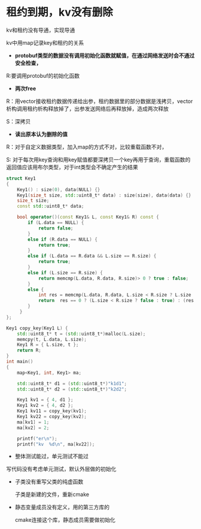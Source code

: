 # 租约到期，kv没有删除

kv和租约没有导通，实现导通

kv中用map记录key和租约的关系

- **protobuf类型的数据没有调用初始化函数就赋值，在通过网络发送时会不通过安全检查，**

R:要调用protobuf的初始化函数

- **两次free**

R：用vector接收租约数据传递给出参，租约数据里的部分数据是浅拷贝，vector析构调用租约析构释放掉了，出参发送网络后再释放掉，造成两次释放

S：深拷贝

- **读出原本认为删除的值**

R：对于自定义数据类型，加入map的方式不对，比较重载函数不对，

S: 对于每次用key查询和用key赋值都要深拷贝一个key再用于查询，重载函数的返回值应该用布尔类型，对于int类型会不确定产生的结果

```cpp
struct Key1
{
    Key1() : size(0), data(NULL) {}
    Key1(size_t size, std::uint8_t* data) : size(size), data(data) {}
    size_t size;
    const std::uint8_t* data;

    bool operator()(const Key1& L, const Key1& R) const {
        if (L.data == NULL) {
            return false;
        }
        else if (R.data == NULL) {
            return true;
        }
        else if (L.data == R.data && L.size == R.size) {
            return true;
        }
        else if (L.size == R.size) {
            return memcmp(L.data, R.data, R.size)> 0 ? true : false;
        }
        else {
            int res = memcmp(L.data, R.data, L.size < R.size ? L.size : R.size);
            return  res == 0 ? (L.size < R.size ? false : true) : (res > 0 ? true : false);
        }
     }
};

Key1 copy_key(Key1 L) {
    std::uint8_t* t = (std::uint8_t*)malloc(L.size);
    memcpy(t, L.data, L.size);
    Key1 R = { L.size, t };
    return R;
}
int main()
{
    map<Key1, int, Key1> ma;

    std::uint8_t* d1 = (std::uint8_t*)"k1d1";
    std::uint8_t* d2 = (std::uint8_t*)"k2d2";

    Key1 kv1 = { 4, d1 };
    Key1 kv2 = { 4, d2 };
    Key1 kv11 = copy_key(kv1);
    Key1 kv22 = copy_key(kv2);
    ma[kv1] = 1;
    ma[kv2] = 2;

    printf("er\n");
    printf("kv  %d\n", ma[kv22]);
```

- 整体测试能过，单元测试不能过

写代码没有考虑单元测试，默认外层做的初始化

- 子类没有重写父类的纯虚函数

  子类是新建的文件，重新cmake

- 静态变量成员没有定义，用的第三方库的

  cmake连接这个库，静态成员需要做初始化
